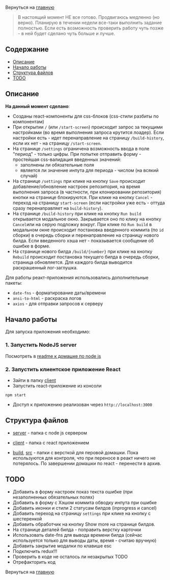 Вернуться на [главную](README.md)

> В настоящий момент НЕ все готово. Продвигаюсь медленно (но верно). Планирую в течении недели все-таки выполнить задание полностью. Если есть возможность проверить работу чуть позже - в ней будет сделано чуть больше и лучше.

## Содержание

- [Описание](#about)
- [Начало работы](#getting_started)
- [Структура файлов](#file_tree)
- [TODO](#todo)

## Описание <a name = "about"></a>

**На данный момент сделано**:
 - Созданы react-компоненты для css-блоков (css-стили разбиты по компонентам)
 - При открытии `/` (или `/start-screen`) происходит запрос за текущими настройками (во время выполнения запроса крутится лоадер). Если настройки есть - идет перенаправление на страницу `/build-history`, если их нет - на страницу `/start-screen`.
 - На странице `/settings` ограничена возможность ввода в поле "период" - только цифры. При попытке отправить форму - простейшая css-валидация введенных значений: 
    - заполнены ли обязательные поля
    - является ли значение инпута для периода - числом (на всякий случай)
 - На странице `/settings` при клике на кнопку `Save` происходит добавление/обновление настроек репозитория, на время выполнения запроса (в частности, при клонировании репозитория) кнопки на странице блокируются. При клике на кнопку `Cancel` - переход на страницу `start-screen` (если настройки уже есть - оттуда сразу перенаправляет на `build-history`).
 - На странице `/build-history` при клике на кнопку `Run build` открывается модальное окно. Закрывается оно по клику на кнопку `Cancel`или на серую подложку вокруг. При клике по `Run build` в модальном окне происходит постановка введенного коммита (по `id` сборки) в очередь сборки и перенаправление на страницу нового билда. Если введенного хэша нет - показывается сообщение об ошибке в форме.
- На странице нового билда `/build/{number}` при клике на кнопку `Rebuild` происходит постановка текущего билда в очередь сборки, страница обновляется. Для каждого билда выводится раскрашенный лог-заглушка.

Для работы реакт-приложения использовались дополнительные пакеты:
- `date-fns` - форматирование даты/времени
- `ansi-to-html` - раскраска логов
- `axios` - для отправки запросов к серверу

## Начало работы <a name = "getting_started"></a>

Для запуска приложения необходимо:

### 1. Запустить NodeJS server

Посмотреть в [readme к домашке по node js](README-NODEJS.md#getting_started)

### 2. Запустить клиентское приложение React
- Зайти в папку [client](client)
- Запустить react-приложение из консоли
```CLI
npm start
```
- Доступ к приложению реализован через `http://localhost:3000`

## Структура файлов <a name = "file_tree"></a>

- [server](server) - папка с node js сервером
- [client](client) - папка с react приложением

- [build](build), [src](src) - папки с версткой для перовой домашки. Пока используются для контроля, что при переносе в реакт ничего не потерялось. По завершении домашки по react - перенести в архив.

## TODO

- Добавить в форму настроек показ текста ошибке (при незаполненных обязательных полях)
- Добавить в форму с Хэшом коммита обводку инпута при ошибке
- Добавить иконки и стили 2 статусам билдов (inprogress и cancel)
- Добавить переход на страницу `settings` при клике на кнопку с шестеренкой
- Добавить обработчик на кнопку Show more на странице билдов.
- На странице деталей билда - поправить верстку карточки
- Использовать date-fns для вывода времени билда (сейчас используется только для выводы даты, время - считаю вручную)
- Добавить закрытие модалки по клавише esc
- Подключить redux!!!
- Проверить в коде не осталось ли незакрытых TODO
- Отрефакторить код

Вернуться на [главную](README.md)

